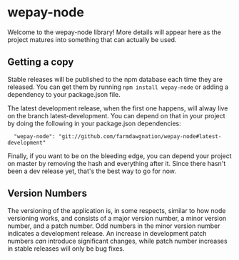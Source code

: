 # wepay-node

Welcome to the wepay-node library! More details will appear here as the
project matures into something that can actually be used.

## Getting a copy

Stable releases will be published to the npm database each time they are
released. You can get them by running `npm install wepay-node` or adding
a dependency to your package.json file.

The latest development release, when the first one happens, will alway
live on the branch latest-development. You can depend on that in your
project by doing the following in your package.json dependencies:

```
  "wepay-node": "git://github.com/farmdawgnation/wepay-node#latest-development"
```

Finally, if you want to be on the bleeding edge, you can depend your
project on master by removing the hash and everything after it. Since
there hasn't been a dev release yet, that's the best way to go for now.

## Version Numbers

The versioning of the application is, in some respects, similar to how
node versioning works, and consists of a major version number, a minor
version number, and a patch number. Odd numbers in the minor version
number indicates a development release. An increase in development
patch numbers *can* introduce significant changes, while patch number increases
in stable releases will only be bug fixes.
